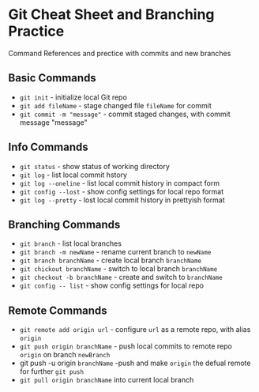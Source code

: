  # Git Cheat Sheet and Branching Practice


Command References and prectice with commits and new branches



 ## Basic Commands
 * `git init` - initialize local Git repo
 * `git add fileName` - stage changed file `fileName`
 for commit
 * `git commit -m "message"` - commit staged changes, with commit message "message"


## Info Commands
 * `git status` - show status of working directory
 * `git log` - list local commit hstory
 * `git log --oneline` - list local commit history in compact form
 * `git config --lost` - show config settings for local repo format
 * `git log --pretty` - lost local commit history in prettyish format


 ## Branching Commands
 * `git branch` - list local branches
 * `git branch -m newName` - rename current branch to `newName`
 * `git branch branchName` - create local branch `branchName`
 * `git chickout branchName` - switch to local branch `branchName`
 * `git checkout -b branchName` - create and switch to `branchName`
 * `git config -- list` - show config settings for local repo


 ## Remote Commands
 * `git remote add origin url` - configure `url` as a remote repo, with alias `origin`
 * `git push origin branchName` - push local commits to remote repo ` origin` on branch `newBranch`
 * git push -u origin `branchName` -push and make `origin` the defual remote for further `git push`
 * `git pull origin branchName` into current local branch
